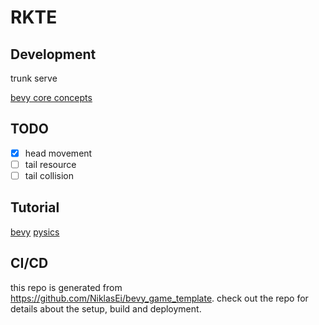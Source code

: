 # RKTE

## Development

trunk serve

[bevy core concepts](https://github.com/bevyengine/bevy/blob/v0.8.1/examples/ecs/ecs_guide.rs#L9)

## TODO

- [x] head movement
- [ ] tail resource
- [ ] tail collision

## Tutorial

[bevy](https://bevy-cheatbook.github.io/tutorial.html)
[pysics](https://rapier.rs/docs/user_guides/bevy_plugin/getting_started_bevy)

## CI/CD

this repo is generated from https://github.com/NiklasEi/bevy_game_template. check out the repo for details about the setup, build and deployment.
